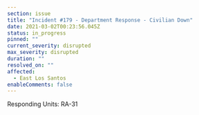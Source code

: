 ```yaml
---
section: issue
title: "Incident #179 - Department Response - Civilian Down"
date: 2021-03-02T00:23:56.045Z
status: in_progress
pinned: ""
current_severity: disrupted
max_severity: disrupted
duration: ""
resolved_on: ""
affected:
  - East Los Santos
enableComments: false
---
```

Responding Units: RA-31